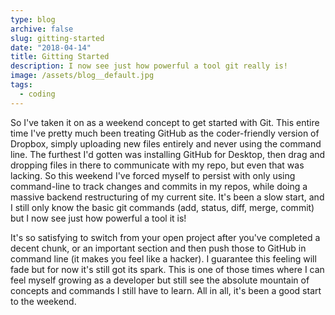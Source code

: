 ```yaml
---
type: blog
archive: false
slug: gitting-started
date: "2018-04-14"
title: Gitting Started
description: I now see just how powerful a tool git really is!
image: /assets/blog__default.jpg
tags:
  - coding
---
```


So I've taken it on as a weekend concept to get started with Git. This entire time I've pretty much been treating GitHub as the coder-friendly version of Dropbox, simply uploading new files entirely and never using the command line. The furthest I'd gotten was installing GitHub for Desktop, then drag and dropping files in there to communicate with my repo, but even that was lacking. So this weekend I've forced myself to persist with only using command-line to track changes and commits in my repos, while doing a massive backend restructuring of my current site. It's been a slow start, and I still only know the basic git commands (add, status, diff, merge, commit) but I now see just how powerful a tool it is!

It's so satisfying to switch from your open project after you've completed a decent chunk, or an important section and then push those to GitHub in command line (it makes you feel like a hacker). I guarantee this feeling will fade but for now it's still got its spark. This is one of those times where I can feel myself growing as a developer but still see the absolute mountain of concepts and commands I still have to learn. All in all, it's been a good start to the weekend.
